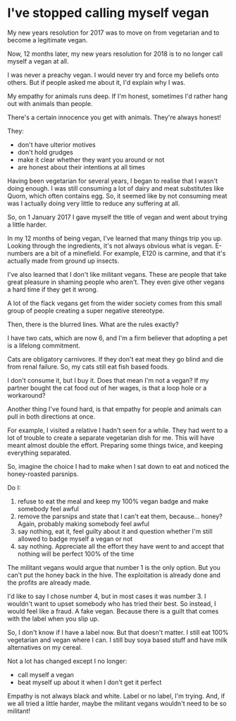 # I've stopped calling myself vegan

My new years resolution for 2017 was to move on from vegetarian and to become a legitimate vegan.

Now, 12 months later, my new years resolution for 2018 is to no longer call myself a vegan at all.

I was never a preachy vegan. I would never try and force my beliefs onto others. But if people asked me about it, I'd explain why I was. 

My empathy for animals runs deep. If I'm honest, sometimes I'd rather hang out with animals than people.

There's a certain innocence you get with animals. They're always honest!

They:
- don't have ulterior motives
- don't hold grudges
- make it clear whether they want you around or not
- are honest about their intentions at all times

Having been vegetarian for several years, I began to realise that I wasn't doing enough. I was still consuming a lot of dairy and meat substitutes like Quorn, which often contains egg. So, it seemed like by not consuming meat was I actually doing very little to reduce any suffering at all.

So, on 1 January 2017 I gave myself the title of vegan and went about trying a little harder.

In my 12 months of being vegan, I've learned that many things trip you up. Looking through the ingredients, it's not always obvious what is vegan. E-numbers are a bit of a minefield. For example, E120 is carmine, and that it's actually made from ground up insects.

I've also learned that I don't like militant vegans. These are people that take great pleasure in shaming people who aren't. They even give other vegans a hard time if they get it wrong.

A lot of the flack vegans get from the wider society comes from this small group of people creating a super negative stereotype.

Then, there is the blurred lines. What are the rules exactly?

I have two cats, which are now 6, and I'm a firm believer that adopting a pet is a lifelong commitment.

Cats are obligatory carnivores. If they don't eat meat they go blind and die from renal failure. So, my cats still eat fish based foods.

I don't consume it, but I buy it. Does that mean I'm not a vegan? If my partner bought the cat food out of her wages, is that a loop hole or a workaround?

Another thing I've found hard, is that empathy for people and animals can pull in both directions at once.

For example, I visited a relative I hadn't seen for a while. They had went to a lot of trouble to create a separate vegetarian dish for me. This will have meant almost double the effort. Preparing some things twice, and keeping everything separated.

So, imagine the choice I had to make when I sat down to eat and noticed the honey-roasted parsnips.

Do I:
1. refuse to eat the meal and keep my 100% vegan badge and make somebody feel awful
2. remove the parsnips and state that I can't eat them, because… honey? Again, probably making somebody feel awful
3. say nothing, eat it, feel guilty about it and question whether I'm still allowed to badge myself a vegan or not
4. say nothing. Appreciate all the effort they have went to and accept that nothing will be perfect 100% of the time

The militant vegans would argue that number 1 is the only option. But you can't put the honey back in the hive. The exploitation is already done and the profits are already made.

I'd like to say I chose number 4, but in most cases it was number 3. I wouldn't want to upset somebody who has tried their best. So instead, I would feel like a fraud. A fake vegan. Because there is a guilt that comes with the label when you slip up.

So, I don't know if I have a label now. But that doesn't matter. I still eat 100% vegetarian and vegan where I can. I still buy soya based stuff and have milk alternatives on my cereal.

Not a lot has changed except I no longer:
- call myself a vegan
- beat myself up about it when I don't get it perfect

Empathy is not always black and white. Label or no label, I'm trying. And, if we all tried a little harder, maybe the militant vegans wouldn't need to be so militant!

